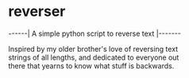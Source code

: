 # reverser
------| A simple python script to reverse text |-------

Inspired by my older brother's love of reversing text<br>
strings of all lengths, and dedicated to everyone out<br>
there that yearns to know what stuff is backwards. 
